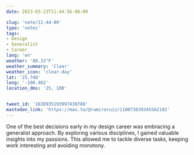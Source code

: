 ```yaml
---
date: 2023-03-23T11:44:56-06:00

slug: 'note/11-44-09'
type: 'notes'
tags:
- Design
- Generalist
- Career
lang: 'en'
weather: '80.33°F'
weather_summary: 'Clear'
weather_icon: 'clear-day'
lat: '25.748'
long: '-100.462'
location_dms: '25, 100'


tweet_id: '1638935193997430786'
mastodon_link: 'https://mas.to/@ramiroruiz/110073839345562182'
---
```

One of the best decisions early in my design career was embracing a generalist approach. By exploring various disciplines, I gained valuable insights into my passions. This allowed me to tackle diverse tasks, keeping work interesting and avoiding monotony.